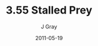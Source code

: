 ---
title: '3.55 Stalled Prey'
alt: 'Mysteries of the Arcana'
date: '2011-05-19'
author: 'J Gray'
artist: 'Sarrah'
chapter: '3 Two by Two'
filler: false
---